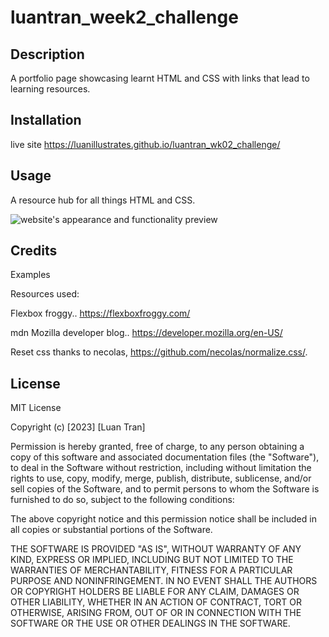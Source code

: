 # luantran_week2_challenge

## Description

A portfolio page showcasing learnt HTML and CSS with links that lead to learning resources.

## Installation

live site https://luanillustrates.github.io/luantran_wk02_challenge/

## Usage

A resource hub for all things HTML and CSS.

![website's appearance and functionality preview](./assets/images/screencap.png)

## Credits

Examples 

Resources used:

Flexbox froggy.. https://flexboxfroggy.com/

mdn Mozilla developer blog.. https://developer.mozilla.org/en-US/

Reset css thanks to necolas, https://github.com/necolas/normalize.css/.


## License

MIT License

Copyright (c) [2023] [Luan Tran]

Permission is hereby granted, free of charge, to any person obtaining a copy
of this software and associated documentation files (the "Software"), to deal
in the Software without restriction, including without limitation the rights
to use, copy, modify, merge, publish, distribute, sublicense, and/or sell
copies of the Software, and to permit persons to whom the Software is
furnished to do so, subject to the following conditions:

The above copyright notice and this permission notice shall be included in all
copies or substantial portions of the Software.

THE SOFTWARE IS PROVIDED "AS IS", WITHOUT WARRANTY OF ANY KIND, EXPRESS OR
IMPLIED, INCLUDING BUT NOT LIMITED TO THE WARRANTIES OF MERCHANTABILITY,
FITNESS FOR A PARTICULAR PURPOSE AND NONINFRINGEMENT. IN NO EVENT SHALL THE
AUTHORS OR COPYRIGHT HOLDERS BE LIABLE FOR ANY CLAIM, DAMAGES OR OTHER
LIABILITY, WHETHER IN AN ACTION OF CONTRACT, TORT OR OTHERWISE, ARISING FROM,
OUT OF OR IN CONNECTION WITH THE SOFTWARE OR THE USE OR OTHER DEALINGS IN THE
SOFTWARE.
